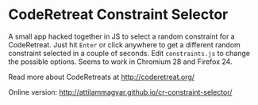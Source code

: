 CodeRetreat Constraint Selector
===============================

A small app hacked together in JS to select a random constraint for a
CodeRetreat. Just hit `Enter` or click anywhere to get a different random
constraint selected in a couple of seconds. Edit `constraints.js` to change the
possible options. Seems to work in Chromium 28 and Firefox 24.

Read more about CodeRetreats at http://coderetreat.org/

Online version: http://attilammagyar.github.io/cr-constraint-selector/

